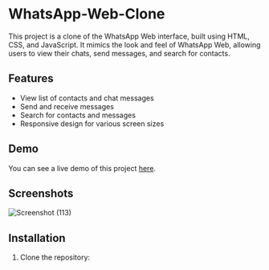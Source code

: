 # WhatsApp-Web-Clone

This project is a clone of the WhatsApp Web interface, built using HTML, CSS, and JavaScript. It mimics the look and feel of WhatsApp Web, allowing users to view their chats, send messages, and search for contacts.

## Features

- View list of contacts and chat messages
- Send and receive messages
- Search for contacts and messages
- Responsive design for various screen sizes

## Demo

You can see a live demo of this project [here](link_to_demo).

## Screenshots

![Screenshot (113)](https://github.com/ersudhist/WhatsApp-Web-Clone/assets/121331538/209f5f22-3630-48a7-8f9c-76f7818df688)

## Installation

1. Clone the repository:

